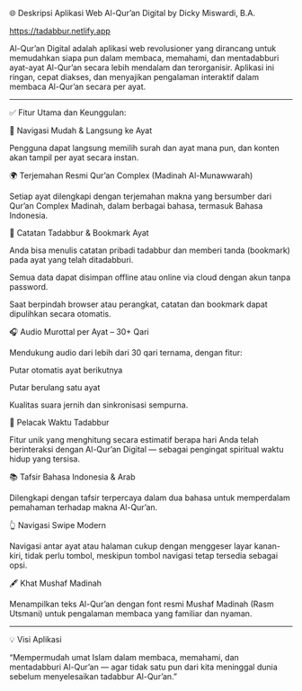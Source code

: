 🌐 Deskripsi Aplikasi Web Al-Qur’an Digital by Dicky Miswardi, B.A.

https://tadabbur.netlify.app

Al-Qur’an Digital adalah aplikasi web revolusioner yang dirancang untuk memudahkan siapa pun dalam membaca, memahami, dan mentadabburi ayat-ayat Al-Qur’an secara lebih mendalam dan terorganisir. Aplikasi ini ringan, cepat diakses, dan menyajikan pengalaman interaktif dalam membaca Al-Qur’an secara per ayat.

---

✅ Fitur Utama dan Keunggulan:

📖 Navigasi Mudah & Langsung ke Ayat

Pengguna dapat langsung memilih surah dan ayat mana pun, dan konten akan tampil per ayat secara instan.

🌍 Terjemahan Resmi Qur’an Complex (Madinah Al-Munawwarah)

Setiap ayat dilengkapi dengan terjemahan makna yang bersumber dari Qur’an Complex Madinah, dalam berbagai bahasa, termasuk Bahasa Indonesia.

📝 Catatan Tadabbur & Bookmark Ayat

Anda bisa menulis catatan pribadi tadabbur dan memberi tanda (bookmark) pada ayat yang telah ditadabburi.

Semua data dapat disimpan offline atau online via cloud dengan akun tanpa password.

Saat berpindah browser atau perangkat, catatan dan bookmark dapat dipulihkan secara otomatis.

🎧 Audio Murottal per Ayat – 30+ Qari

Mendukung audio dari lebih dari 30 qari ternama, dengan fitur:

Putar otomatis ayat berikutnya

Putar berulang satu ayat

Kualitas suara jernih dan sinkronisasi sempurna.

📅 Pelacak Waktu Tadabbur

Fitur unik yang menghitung secara estimatif berapa hari Anda telah berinteraksi dengan Al-Qur’an Digital — sebagai pengingat spiritual waktu hidup yang tersisa.

📚 Tafsir Bahasa Indonesia & Arab

Dilengkapi dengan tafsir terpercaya dalam dua bahasa untuk memperdalam pemahaman terhadap makna Al-Qur’an.

👆 Navigasi Swipe Modern

Navigasi antar ayat atau halaman cukup dengan menggeser layar kanan-kiri, tidak perlu tombol, meskipun tombol navigasi tetap tersedia sebagai opsi.

🖋️ Khat Mushaf Madinah

Menampilkan teks Al-Qur’an dengan font resmi Mushaf Madinah (Rasm Utsmani) untuk pengalaman membaca yang familiar dan nyaman.

---

💡 Visi Aplikasi

“Mempermudah umat Islam dalam membaca, memahami, dan mentadabburi Al-Qur’an — agar tidak satu pun dari kita meninggal dunia sebelum menyelesaikan tadabbur Al-Qur’an.”
